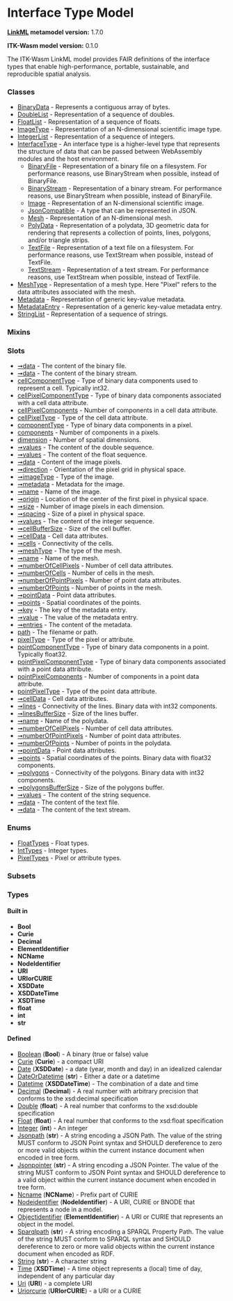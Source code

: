 # Interface Type Model


**[LinkML](https://linkml.io) metamodel version:** 1.7.0

**ITK-Wasm model version:** 0.1.0


The ITK-Wasm LinkML model provides FAIR definitions of the interface types that enable high-performance, portable, sustainable, and reproducible spatial analysis.


### Classes

 * [BinaryData](BinaryData.md) - Represents a contiguous array of bytes.
 * [DoubleList](DoubleList.md) - Representation of a sequence of doubles.
 * [FloatList](FloatList.md) - Representation of a sequence of floats.
 * [ImageType](ImageType.md) - Representation of an N-dimensional scientific image type.
 * [IntegerList](IntegerList.md) - Representation of a sequence of integers.
 * [InterfaceType](InterfaceType.md) - An interface type is a higher-level type that represents the structure of data that can be passed between WebAssembly modules and the host environment.
     * [BinaryFile](BinaryFile.md) - Representation of a binary file on a filesystem. For performance reasons, use BinaryStream when possible, instead of BinaryFile.
     * [BinaryStream](BinaryStream.md) - Representation of a binary stream. For performance reasons, use BinaryStream when possible, instead of BinaryFile.
     * [Image](Image.md) - Representation of an N-dimensional scientific image.
     * [JsonCompatible](JsonCompatible.md) - A type that can be represented in JSON.
     * [Mesh](Mesh.md) - Representation of an N-dimensional mesh.
     * [PolyData](PolyData.md) - Representation of a polydata, 3D geometric data for rendering that represents a collection of points, lines, polygons, and/or triangle strips.
     * [TextFile](TextFile.md) - Representation of a text file on a filesystem. For performance reasons, use TextStream when possible, instead of TextFile.
     * [TextStream](TextStream.md) - Representation of a text stream. For performance reasons, use TextStream when possible, instead of TextFile.
 * [MeshType](MeshType.md) - Representation of a mesh type. Here "Pixel" refers to the data attributes associated with the mesh.
 * [Metadata](Metadata.md) - Representation of generic key-value metadata.
 * [MetadataEntry](MetadataEntry.md) - Representation of a generic key-value metadata entry.
 * [StringList](StringList.md) - Representation of a sequence of strings.

### Mixins


### Slots

 * [➞data](binaryFile__data.md) - The content of the binary file.
 * [➞data](binaryStream__data.md) - The content of the binary stream.
 * [cellComponentType](cellComponentType.md) - Type of binary data components used to represent a cell. Typically int32.
 * [cellPixelComponentType](cellPixelComponentType.md) - Type of binary data components associated with a cell data attribute.
 * [cellPixelComponents](cellPixelComponents.md) - Number of components in a cell data attribute.
 * [cellPixelType](cellPixelType.md) - Type of the cell data attribute.
 * [componentType](componentType.md) - Type of binary data components in a pixel.
 * [components](components.md) - Number of components in a pixels.
 * [dimension](dimension.md) - Number of spatial dimensions.
 * [➞values](doubleList__values.md) - The content of the double sequence.
 * [➞values](floatList__values.md) - The content of the float sequence.
 * [➞data](image__data.md) - Content of the image pixels.
 * [➞direction](image__direction.md) - Orientation of the pixel grid in physical space.
 * [➞imageType](image__imageType.md) - Type of the image.
 * [➞metadata](image__metadata.md) - Metadata for the image.
 * [➞name](image__name.md) - Name of the image.
 * [➞origin](image__origin.md) - Location of the center of the first pixel in physical space.
 * [➞size](image__size.md) - Number of image pixels in each dimension.
 * [➞spacing](image__spacing.md) - Size of a pixel in physical space.
 * [➞values](integerList__values.md) - The content of the integer sequence.
 * [➞cellBufferSize](mesh__cellBufferSize.md) - Size of the cell buffer.
 * [➞cellData](mesh__cellData.md) - Cell data attributes.
 * [➞cells](mesh__cells.md) - Connectivity of the cells.
 * [➞meshType](mesh__meshType.md) - The type of the mesh.
 * [➞name](mesh__name.md) - Name of the mesh.
 * [➞numberOfCellPixels](mesh__numberOfCellPixels.md) - Number of cell data attributes.
 * [➞numberOfCells](mesh__numberOfCells.md) - Number of cells in the mesh.
 * [➞numberOfPointPixels](mesh__numberOfPointPixels.md) - Number of point data attributes.
 * [➞numberOfPoints](mesh__numberOfPoints.md) - Number of points in the mesh.
 * [➞pointData](mesh__pointData.md) - Point data attributes.
 * [➞points](mesh__points.md) - Spatial coordinates of the points.
 * [➞key](metadataEntry__key.md) - The key of the metadata entry.
 * [➞value](metadataEntry__value.md) - The value of the metadata entry.
 * [➞entries](metadata__entries.md) - The content of the metadata.
 * [path](path.md) - The filename or path.
 * [pixelType](pixelType.md) - Type of the pixel or attribute.
 * [pointComponentType](pointComponentType.md) - Type of binary data components in a point. Typically float32.
 * [pointPixelComponentType](pointPixelComponentType.md) - Type of binary data components associated with a point data attribute.
 * [pointPixelComponents](pointPixelComponents.md) - Number of components in a point data attribute.
 * [pointPixelType](pointPixelType.md) - Type of the point data attribute.
 * [➞cellData](polyData__cellData.md) - Cell data attributes.
 * [➞lines](polyData__lines.md) - Connectivity of the lines. Binary data with int32 components.
 * [➞linesBufferSize](polyData__linesBufferSize.md) - Size of the lines buffer.
 * [➞name](polyData__name.md) - Name of the polydata.
 * [➞numberOfCellPixels](polyData__numberOfCellPixels.md) - Number of cell data attributes.
 * [➞numberOfPointPixels](polyData__numberOfPointPixels.md) - Number of point data attributes.
 * [➞numberOfPoints](polyData__numberOfPoints.md) - Number of points in the polydata.
 * [➞pointData](polyData__pointData.md) - Point data attributes.
 * [➞points](polyData__points.md) - Spatial coordinates of the points. Binary data with float32 components.
 * [➞polygons](polyData__polygons.md) - Connectivity of the polygons. Binary data with int32 components.
 * [➞polygonsBufferSize](polyData__polygonsBufferSize.md) - Size of the polygons buffer.
 * [➞values](stringList__values.md) - The content of the string sequence.
 * [➞data](textFile__data.md) - The content of the text file.
 * [➞data](textStream__data.md) - The content of the text stream.

### Enums

 * [FloatTypes](FloatTypes.md) - Float types.
 * [IntTypes](IntTypes.md) - Integer types.
 * [PixelTypes](PixelTypes.md) - Pixel or attribute types.

### Subsets


### Types


#### Built in

 * **Bool**
 * **Curie**
 * **Decimal**
 * **ElementIdentifier**
 * **NCName**
 * **NodeIdentifier**
 * **URI**
 * **URIorCURIE**
 * **XSDDate**
 * **XSDDateTime**
 * **XSDTime**
 * **float**
 * **int**
 * **str**

#### Defined

 * [Boolean](types/Boolean.md)  (**Bool**)  - A binary (true or false) value
 * [Curie](types/Curie.md)  (**Curie**)  - a compact URI
 * [Date](types/Date.md)  (**XSDDate**)  - a date (year, month and day) in an idealized calendar
 * [DateOrDatetime](types/DateOrDatetime.md)  (**str**)  - Either a date or a datetime
 * [Datetime](types/Datetime.md)  (**XSDDateTime**)  - The combination of a date and time
 * [Decimal](types/Decimal.md)  (**Decimal**)  - A real number with arbitrary precision that conforms to the xsd:decimal specification
 * [Double](types/Double.md)  (**float**)  - A real number that conforms to the xsd:double specification
 * [Float](types/Float.md)  (**float**)  - A real number that conforms to the xsd:float specification
 * [Integer](types/Integer.md)  (**int**)  - An integer
 * [Jsonpath](types/Jsonpath.md)  (**str**)  - A string encoding a JSON Path. The value of the string MUST conform to JSON Point syntax and SHOULD dereference to zero or more valid objects within the current instance document when encoded in tree form.
 * [Jsonpointer](types/Jsonpointer.md)  (**str**)  - A string encoding a JSON Pointer. The value of the string MUST conform to JSON Point syntax and SHOULD dereference to a valid object within the current instance document when encoded in tree form.
 * [Ncname](types/Ncname.md)  (**NCName**)  - Prefix part of CURIE
 * [Nodeidentifier](types/Nodeidentifier.md)  (**NodeIdentifier**)  - A URI, CURIE or BNODE that represents a node in a model.
 * [Objectidentifier](types/Objectidentifier.md)  (**ElementIdentifier**)  - A URI or CURIE that represents an object in the model.
 * [Sparqlpath](types/Sparqlpath.md)  (**str**)  - A string encoding a SPARQL Property Path. The value of the string MUST conform to SPARQL syntax and SHOULD dereference to zero or more valid objects within the current instance document when encoded as RDF.
 * [String](types/String.md)  (**str**)  - A character string
 * [Time](types/Time.md)  (**XSDTime**)  - A time object represents a (local) time of day, independent of any particular day
 * [Uri](types/Uri.md)  (**URI**)  - a complete URI
 * [Uriorcurie](types/Uriorcurie.md)  (**URIorCURIE**)  - a URI or a CURIE
